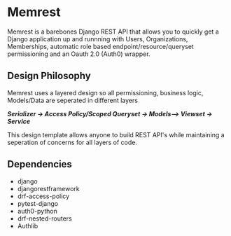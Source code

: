 # Memrest
Memrest is a barebones Django REST API that allows you to quickly get a Django application up and runnning with  Users, Organizations, Memberships,  automatic role based endpoint/resource/queryset permissioning and an Oauth 2.0 (Auth0) wrapper. 

## Design Philosophy
Memrest uses a layered design so all permissioning, business logic, Models/Data are seperated in different layers 

***Serializer -> Access Policy/Scoped Queryset -> Models--> Viewset -> Service***

This design template allows anyone to build REST API's while maintaining a seperation of concerns for all layers of code.

## Dependencies
- django
- djangorestframework
- drf-access-policy 
- pytest-django
- auth0-python
- drf-nested-routers
- Authlib

